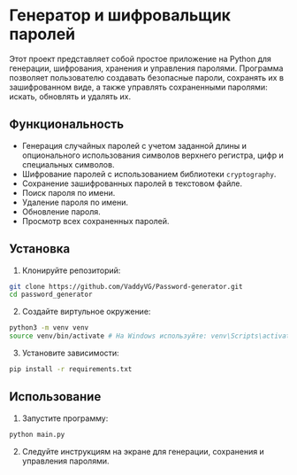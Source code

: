# Генератор и шифровальщик паролей

Этот проект представляет собой простое приложение на Python для генерации, шифрования, хранения и управления паролями. Программа позволяет пользователю создавать безопасные пароли, сохранять их в зашифрованном виде, а также управлять сохраненными паролями: искать, обновлять и удалять их.

## Функциональность

- Генерация случайных паролей с учетом заданной длины и опционального использования символов верхнего регистра, цифр и специальных символов.
- Шифрование паролей с использованием библиотеки `cryptography`.
- Сохранение зашифрованных паролей в текстовом файле.
- Поиск пароля по имени.
- Удаление пароля по имени.
- Обновление пароля.
- Просмотр всех сохраненных паролей.

## Установка

1. Клонируйте репозиторий:
```bash
git clone https://github.com/VaddyVG/Password-generator.git
cd password_generator
```

2. Создайте виртульное окружение:
```bash
python3 -m venv venv
source venv/bin/activate # На Windows используйте: venv\Scripts\activate
```

3. Установите зависимости:
```bash
pip install -r requirements.txt
```

## Использование

1. Запустите программу:
```bash
python main.py
```

2. Следуйте инструкциям на экране для генерации, сохранения и управления паролями.